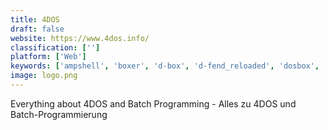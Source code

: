 ```yaml
---
title: 4DOS
draft: false 
website: https://www.4dos.info/
classification: ['']
platform: ['Web']
keywords: ['ampshell', 'boxer', 'd-box', 'd-fend_reloaded', 'dosbox', 'dosbox_svn_daum', 'dosemu', 'freedos', 'jsdosbox', 'pc_dos', 'retroarch', 'windows95', 'jdosbox', 'vdos']
image: logo.png
---
```

Everything about 4DOS and Batch Programming - Alles zu 4DOS und Batch-Programmierung